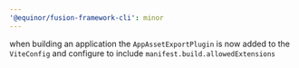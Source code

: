 ```yaml
---
'@equinor/fusion-framework-cli': minor
---
```


when building an application the `AppAssetExportPlugin` is now added to the `ViteConfig` and configure to include `manifest.build.allowedExtensions`
